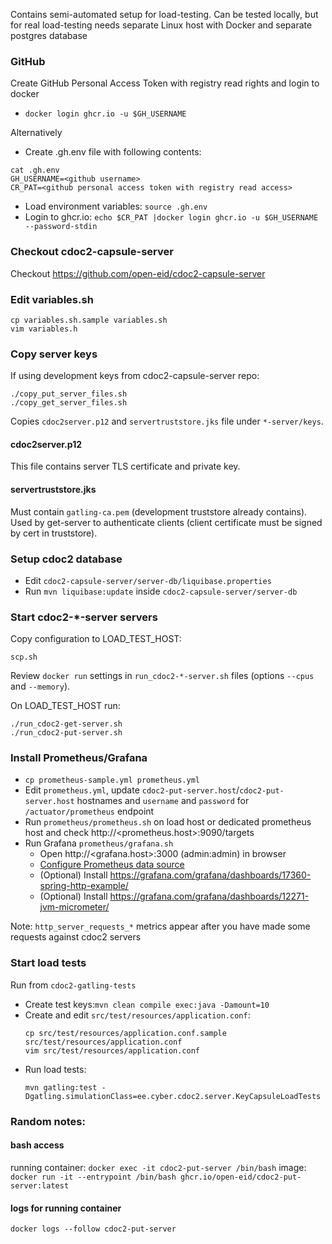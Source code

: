 Contains semi-automated setup for load-testing. Can be tested locally, but for real load-testing
needs separate Linux host with Docker and separate postgres database


### GitHub

Create GitHub Personal Access Token with registry read rights and login to docker
* `docker login ghcr.io -u $GH_USERNAME`


Alternatively 

* Create .gh.env file with following contents:
```
cat .gh.env
GH_USERNAME=<github username>
CR_PAT=<github personal access token with registry read access>

```
* Load environment variables: `source .gh.env`
* Login to ghcr.io: `echo $CR_PAT |docker login ghcr.io -u $GH_USERNAME --password-stdin`

### Checkout cdoc2-capsule-server

Checkout https://github.com/open-eid/cdoc2-capsule-server

### Edit variables.sh
```
cp variables.sh.sample variables.sh
vim variables.h
```

### Copy server keys
If using development keys from cdoc2-capsule-server repo:
```
./copy_put_server_files.sh
./copy_get_server_files.sh
```

Copies `cdoc2server.p12`  and `servertruststore.jks` file under `*-server/keys`. 

#### cdoc2server.p12
This file contains server TLS certificate and private key.

#### servertruststore.jks
Must contain `gatling-ca.pem` (development truststore already contains). 
Used by get-server to authenticate clients (client certificate must be signed by cert in truststore). 

### Setup cdoc2 database

* Edit `cdoc2-capsule-server/server-db/liquibase.properties`
* Run `mvn liquibase:update` inside `cdoc2-capsule-server/server-db`


### Start cdoc2-*-server servers

Copy configuration to LOAD_TEST_HOST:
```
scp.sh
```

Review `docker run` settings in `run_cdoc2-*-server.sh` files (options `--cpus` and `--memory`). 


On LOAD_TEST_HOST run:
```
./run_cdoc2-get-server.sh
./run_cdoc2-put-server.sh
```

### Install Prometheus/Grafana

* `cp prometheus-sample.yml prometheus.yml`
* Edit `prometheus.yml`, update `cdoc2-put-server.host`/`cdoc2-put-server.host` hostnames and `username` and `password` for `/actuator/prometheus` endpoint
* Run `prometheus/prometheus.sh` on load host or dedicated prometheus host and check http://<prometheus.host>:9090/targets
* Run Grafana `prometheus/grafana.sh`
  - Open http://<grafana.host>:3000 (admin:admin) in browser
  - [Configure Prometheus data source](https://grafana.com/docs/grafana/latest/datasources/prometheus/configure-prometheus-data-source/)
  - (Optional) Install https://grafana.com/grafana/dashboards/17360-spring-http-example/
  - (Optional) Install https://grafana.com/grafana/dashboards/12271-jvm-micrometer/

Note: `http_server_requests_*` metrics appear after you have made some requests against cdoc2 servers 

### Start load tests

Run from `cdoc2-gatling-tests` 

* Create test keys:`mvn clean compile exec:java -Damount=10`
* Create and edit `src/test/resources/application.conf`:
  ```
  cp src/test/resources/application.conf.sample src/test/resources/application.conf
  vim src/test/resources/application.conf
  ```
* Run load tests:
  ```
  mvn gatling:test -Dgatling.simulationClass=ee.cyber.cdoc2.server.KeyCapsuleLoadTests
  ```

### Random notes:

#### bash access

running container: `docker exec -it cdoc2-put-server /bin/bash`
image: `docker run -it --entrypoint /bin/bash ghcr.io/open-eid/cdoc2-put-server:latest`

#### logs for running container

`docker logs --follow cdoc2-put-server`

